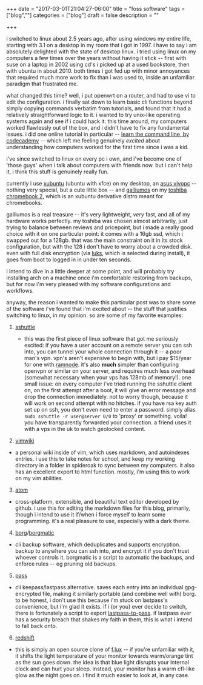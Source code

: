 +++
date = "2017-03-01T21:04:27-06:00"
title = "foss software"
tags = ["blog",""]
categories = ["blog"]
draft = false
description = ""

+++

i switched to linux about 2.5 years ago, after using windows my entire life, starting with 3.1 on a desktop in my room that i got in 1997. i have to say i am absolutely delighted with the state of desktop linux. i tried using linux on my computers a few times over the years without having it stick -- first with suse on a laptop in 2002 using cd's i picked up at a used bookstore, then with ubuntu in about 2010. both times i got fed up with minor annoyances that required much more work to fix than i was used to, inside an unfamiliar paradigm that frustrated me.

what changed this time? well, i put openwrt on a router, and had to use vi to edit the configuration. i finally sat down to learn basic cli functions beyond simply copying commands verbatim from tutorials, and found that it had a relatively straightforward logic to it. i wanted to try unix-like operating systems again and see if i could hack it. this time around, my computers worked flawlessly out of the box, and i didn't have to fix any fundamental issues. i did one online tutorial in particular -- [learn the command line, by codecademy](https://www.codecademy.com/learn/learn-the-command-line) -- which left me feeling genuinely _excited_ about understanding how computers worked for the first time since i was a kid.

i've since switched to linux on every pc i own, and i've become one of 'those guys' when i talk about computers with friends now. but i can't help it, i think this stuff is genuinely really fun.

currently i use [xubuntu](http://xubuntu.org/) (ubuntu with xfce) on my desktop, an [asus vivopc](https://www.amazon.com/Asus-VIVOPC-VM40B-04-ASUS-Desktop/dp/B01AUG1V9C/) -- nothing very special, but a cute little box -- and [galliumos](https://galliumos.org/) on my [toshiba chromebook 2](https://www.amazon.com/Toshiba-Chromebook-CB35-C3300-Backlit-Keyboard/dp/B015806LMM), which is an xubuntu derivative distro meant for chromebooks.

galliumos is a real treasure -- it's very lightweight, _very_ fast, and all of my hardware works perfectly. my toshiba was chosen almost arbitrarily, just trying to balance between reviews and pricepoint, but i made a really good choice with it on one particular point: it comes with a 16gb ssd, which i swapped out for a 128gb. that was the main constraint on it in its stock configuration, but with the 128 i don't have to worry about a crowded disk. even with full disk encryption (via [luks](https://guardianproject.info/code/luks/), which is selected during install), it goes from boot to logged in in under ten seconds.

i intend to dive in a little deeper at some point, and will probably try installing arch on a machine once i'm comfortable restoring from backups, but for now i'm very pleased with my software configurations and workflows.

anyway, the reason i wanted to make this particular post was to share some of the software i've found that i'm excited about -- the stuff that justifies switching to linux, in my opinion. so are some of my favorite examples:

1. [sshuttle](https://github.com/apenwarr/sshuttle)
   * this was the first piece of linux software that got me seriously excited: if you have a user account on a remote server you can ssh into, you can tunnel your whole connection through it -- a poor man's vpn. vpn's aren't expensive to begin with, but i pay $15/year for one with [ramnode](http://ramnode.com/vps.php). it's also **much** simpler than configuring openvpn or similar on your server, and requires much less overhead (somewhat necessary when your vps has 128mb of memory!). one small issue: on every computer i've tried running the sshuttle client on, on the first attempt after a boot, it will give an error message and drop the connection immediately. not to worry though, because it will work on second attempt with no hitches. if you have rsa key auth set up on ssh, you don't even need to enter a password. simply alias ```sudo sshuttle -r user@server 0/0``` to 'proxy' or something. voila! you have transparently forwarded your connection. a friend uses it with a vps in the uk to watch geolocked content.

2. [vimwiki](https://github.com/vimwiki/vimwiki)
  * a personal wiki inside of vim, which uses markdown, and autoindexes entries. i use this to take notes for school, and keep my working directory in a folder in spideroak to sync between my computers. it also has an excellent export to html function. mostly, i'm using this to work on my vim abilities.

3. [atom](https://atom.io/)
  * cross-platform, extensible, and beautiful text editor developed by github. i use this for editing the markdown files for this blog, primarily, though i intend to use it if/when i force myself to learn some programming. it's a real pleasure to use, especially with a dark theme.

4. [borg](https://borgbackup.readthedocs.io/en/stable/)/[borgmatic](https://github.com/witten/borgmatic)
  * cli backup software, which deduplicates and supports encryption. backup to anywhere you can ssh into, and encrypt it if you don't trust whoever controls it. borgmatic is a script to automatic the backups, and enforce rules -- eg pruning old backups.

5. [pass](https://www.passwordstore.org/)
  * cli keepass/lastpass alternative. saves each entry into an individual gpg-encrypted file, making it similarly portable (and combine well with) borg. to be honest, i don't use this because i'm stuck on lastpass's convenience, but i'm glad it exists. if i (or you) ever decide to switch, there is fortunately a script to export [lastpass-to-pass](https://git.zx2c4.com/password-store/tree/contrib/importers/lastpass2pass.rb). if lastpass ever has a security breach that shakes my faith in them, this is what i intend to fall back onto.

6. [redshift](http://jonls.dk/redshift/)
  * this is simply an open source clone of [f.lux](https://justgetflux.com/) -- if you're unfamiliar with it, it shifts the light temperature of your monitor towards warm/orange tint as the sun goes down. the idea is that blue light disrupts your internal clock and can hurt your sleep. instead, your monitor has a warm cfl-like glow as the night goes on. i find it much easier to look at, in any case.
